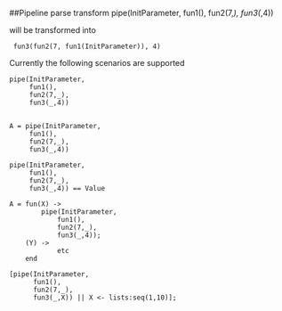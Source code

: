 ##Pipeline parse transform
    pipe(InitParameter,
         fun1(),
         fun2(7,_),
         fun3(_,4))
         
 will be transformed into
 
     fun3(fun2(7, fun1(InitParameter)), 4)
     
 Currently the following scenarios are supported

    pipe(InitParameter,
         fun1(),
         fun2(7,_),
         fun3(_,4))

         
	A = pipe(InitParameter,
         fun1(),
         fun2(7,_),
         fun3(_,4))
         
    pipe(InitParameter,
         fun1(),
         fun2(7,_),
         fun3(_,4)) == Value
    
    A = fun(X) ->    
            pipe(InitParameter,
                fun1(),
                fun2(7,_),
                fun3(_,4));
        (Y) ->   
                etc
        end
        
    [pipe(InitParameter,
          fun1(),
          fun2(7,_),
          fun3(_,X)) || X <- lists:seq(1,10)];
 
 